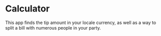# Calculator

This app finds the tip amount in your locale currency, as well as a way to split a bill with numerous people in your party.
